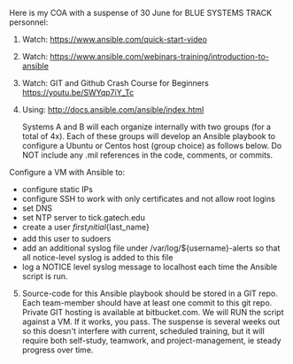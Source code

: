 Here is my COA with a suspense of 30 June for BLUE SYSTEMS TRACK personnel:
 
1. Watch: https://www.ansible.com/quick-start-video
2. Watch: https://www.ansible.com/webinars-training/introduction-to-ansible
3. Watch: GIT and Github Crash Course for Beginners https://youtu.be/SWYqp7iY_Tc
4. Using: http://docs.ansible.com/ansible/index.html
 
   Systems A and B will each organize internally with two groups (for a total of 4x). Each of these groups will develop an Ansible playbook to configure a Ubuntu or Centos host (group choice) as follows below. Do NOT include any .mil references in the code, comments, or commits.
 
Configure a VM with Ansible to:
   - configure static IPs
   - configure SSH to work with only certificates and not allow root logins
   - set DNS
   - set NTP server to tick.gatech.edu
   - create a user ${first_initial}${last_name}
   - add this user to sudoers
   - add an additional syslog file under /var/log/${username}-alerts so that all notice-level syslog is added to this file
   - log a NOTICE level syslog message to localhost each time the Ansible script is run.
 
5. Source-code for this Ansible playbook should be stored in a GIT repo. Each team-member should have at least one commit to this git repo. Private GIT hosting is available at bitbucket.com. We will RUN the script against a VM. If it works, you pass. The suspense is several weeks out so this doesn't interfere with current, scheduled training, but it will require both self-study, teamwork, and project-management, ie steady progress over time.